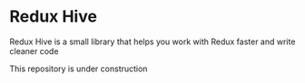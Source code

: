 # Redux Hive
Redux Hive is a small library that helps you work with Redux faster and write cleaner code

This repository is under construction
